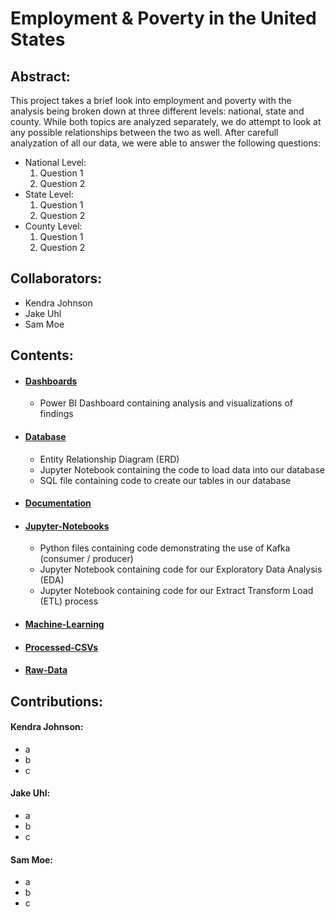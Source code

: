 # Employment & Poverty in the United States

## Abstract:

This project takes a brief look into employment and poverty with the analysis being broken down at three different levels: national, state and county. While both topics are analyzed separately, we do attempt to look at any possible relationships between the two as well. After carefull analyzation of all our data, we were able to answer the following questions:
- National Level:
  1. Question 1
  2. Question 2
- State Level:
  1. Question 1
  2. Question 2
- County Level:
  1. Question 1
  2. Question 2 

## Collaborators:
- Kendra Johnson
- Jake Uhl
- Sam Moe

## Contents:
- #### [Dashboards](https://github.com/sammoe60/data-vikings/tree/main/Dashboards)
  - Power BI Dashboard containing analysis and visualizations of findings
- #### [Database](./Database)
  - Entity Relationship Diagram (ERD)
  - Jupyter Notebook containing the code to load data into our database
  - SQL file containing code to create our tables in our database
- #### [Documentation](https://github.com/sammoe60/data-vikings/tree/main/Documentation)
- #### [Jupyter-Notebooks](./Jupyter-Notebooks)
  - Python files containing code demonstrating the use of Kafka (consumer / producer)
  - Jupyter Notebook containing code for our Exploratory Data Analysis (EDA)
  - Jupyter Notebook containing code for our Extract Transform Load (ETL) process 
- #### [Machine-Learning](https://github.com/sammoe60/data-vikings/tree/main/Machine-Learning)
- #### [Processed-CSVs](https://github.com/sammoe60/data-vikings/tree/main/Processed-CSVs)
- #### [Raw-Data](https://github.com/sammoe60/data-vikings/tree/main/Raw-Data)

## Contributions:

#### Kendra Johnson:
- a
- b
- c

#### Jake Uhl:
- a
- b
- c

#### Sam Moe:
- a
- b
- c

